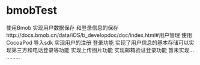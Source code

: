 # bmobTest
使用Bmob  实现用户数据保存 和登录信息的保存http://docs.bmob.cn/data/iOS/b_developdoc/doc/index.html#用户管理
使用CocoaPod 导入sdk
实现用户的注册 登录功能
实现了用户信息的基本存储可以实现第三方和电话登录等功能
实现上传图片功能
实现邮箱验证登录功能
暂未实现…
………
